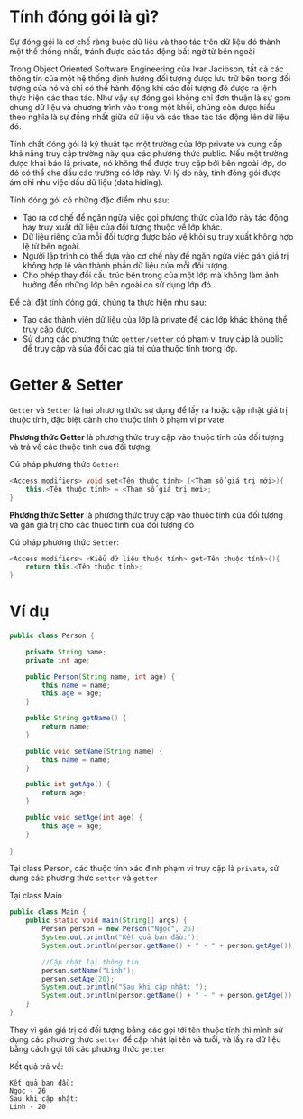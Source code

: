 # Tính đóng gói là gì? 

Sự đóng gói là cơ chế ràng buộc dữ liệu và thao tác trên dữ liệu đó thành một thể thống nhất, tránh được các tác động bất ngờ từ bên ngoài  

Trong Object Oriented Software Engineering của Ivar Jacibson, tất cả các thông tin của một hệ thống định hướng đối tượng được lưu trữ bên trong đối tượng của nó và chỉ có thể hành động khi các đối tượng đó được ra lệnh thực hiện các thao tác. Như vậy sự đóng gói không chỉ đơn thuận là sự gom chung dữ liệu và chương trình vào trong một khối, chúng còn được hiểu theo nghĩa là sự đồng nhất giữa dữ liệu và các thao tác tác động lên dữ liệu đó.  

Tính chất đóng gói là kỹ thuật tạo một trường của lớp private và cung cấp khả năng truy cập trường này qua các phương thức public. Nếu một trường được khai báo là private, nó không thể được truy cập bởi bên ngoài lớp, do đó có thể che dấu các trường có lớp này. Vì lý do này, tính đóng gói được ám chỉ như việc dấu dữ liệu (data hiding).  

Tính đóng gói có những đặc điểm như sau:
- Tạo ra cơ chế để ngăn ngừa việc gọi phương thức của lớp này tác động hay truy xuất dữ liệu của đối tượng thuộc về lớp khác.
- Dữ liệu riêng của mỗi đối tượng được bảo vệ khỏi sự truy xuất không hợp lệ từ bên ngoài.
- Người lập trình có thể dựa vào cơ chế này để ngăn ngừa việc gán giá trị không hợp lệ vào thành phần dữ liệu của mỗi đối tượng.
- Cho phép thay đổi cấu trúc bên trong của một lớp mà không làm ảnh hưởng đến những lớp bên ngoài có sử dụng lớp đó.

Để cài đặt tính đóng gói, chúng ta thực hiện như sau:
- Tạo các thành viên dữ liệu của lớp là private để các lớp khác không thể truy cập được.
- Sử dụng các phương thức `getter/setter` có phạm vi truy cập là public để truy cập và sửa đổi các giá trị của thuộc tính trong lớp.

# Getter & Setter

`Getter` và `Setter` là hai phương thức sử dụng để lấy ra hoặc cập nhật giá trị thuộc tính, đặc biệt dành cho thuộc tính ở phạm vi private.  

**Phương thức Getter** là phương thức truy cập vào thuộc tính của đối tượng và trả về các thuộc tính của đối tượng.  

Cú pháp phương thức `Getter`:  
```java
<Access modifiers> void set<Tên thuộc tính> (<Tham số giá trị mới>){
    this.<Tên thuộc tính> = <Tham số giá trị mới>;
}
```

**Phương thức Setter** là phương thức truy cập vào thuộc tính của đối tượng và gán giá trị cho các thuộc tính của đối tượng đó  

Cú pháp phương thức `Setter`: 
```java
<Access modifiers> <Kiểu dữ liệu thuộc tính> get<Tên thuộc tính>(){
    return this.<Tên thuộc tính>;
}
```  

# Ví dụ
```java
public class Person {

    private String name;
    private int age;

    public Person(String name, int age) {
        this.name = name;
        this.age = age;
    }

    public String getName() {
        return name;
    }

    public void setName(String name) {
        this.name = name;
    }

    public int getAge() {
        return age;
    }

    public void setAge(int age) {
        this.age = age;
    }
    
}
```

Tại class Person, các thuộc tính xác định phạm vi truy cập là `private`, sử dung các phương thức `setter` và `getter`  

Tại class Main
```java
public class Main {
    public static void main(String[] args) {
        Person person = new Person("Ngọc", 26);
        System.out.println("Kết quả ban đầu:");
        System.out.println(person.getName() + " - " + person.getAge());

        //Cập nhật lại thông tin
        person.setName("Linh");
        person.setAge(20);
        System.out.println("Sau khi cập nhật: ");
        System.out.println(person.getName() + " - " + person.getAge());
    }
}

```

Thay vì gán giá trị có đối tượng bằng các gọi tới tên thuộc tính thì mình sử dụng các phương thức `setter` để cập nhật lại tên và tuổi, và lấy ra dữ liệu bằng cách gọi tới các phương thức `getter`  

Kết quả trả về:  
```
Kết quả ban đầu:
Ngọc - 26
Sau khi cập nhật: 
Linh - 20
```


